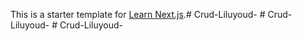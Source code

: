 This is a starter template for [Learn Next.js](https://nextjs.org/learn).#   C r u d - L i l u y o u d -  
 #   C r u d - L i l u y o u d -  
 #   C r u d - L i l u y o u d -  
 